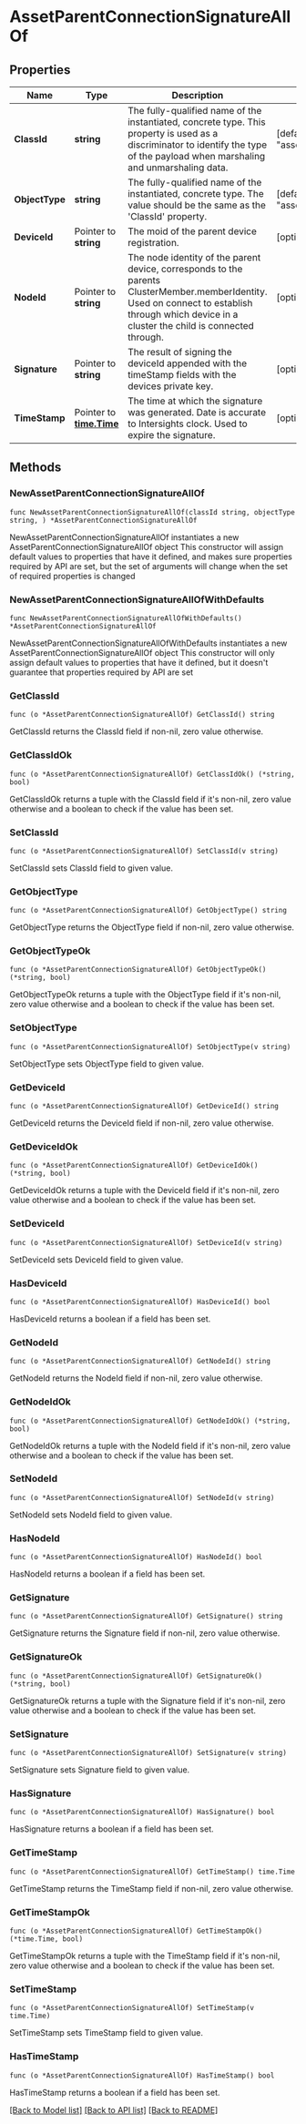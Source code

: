 # AssetParentConnectionSignatureAllOf

## Properties

Name | Type | Description | Notes
------------ | ------------- | ------------- | -------------
**ClassId** | **string** | The fully-qualified name of the instantiated, concrete type. This property is used as a discriminator to identify the type of the payload when marshaling and unmarshaling data. | [default to "asset.ParentConnectionSignature"]
**ObjectType** | **string** | The fully-qualified name of the instantiated, concrete type. The value should be the same as the &#39;ClassId&#39; property. | [default to "asset.ParentConnectionSignature"]
**DeviceId** | Pointer to **string** | The moid of the parent device registration. | [optional] 
**NodeId** | Pointer to **string** | The node identity of the parent device, corresponds to the parents ClusterMember.memberIdentity. Used on connect to establish through which device in a cluster the child is connected through. | [optional] 
**Signature** | Pointer to **string** | The result of signing the deviceId appended with the timeStamp fields with the devices private key. | [optional] 
**TimeStamp** | Pointer to [**time.Time**](time.Time.md) | The time at which the signature was generated. Date is accurate to Intersights clock. Used to expire the signature. | [optional] 

## Methods

### NewAssetParentConnectionSignatureAllOf

`func NewAssetParentConnectionSignatureAllOf(classId string, objectType string, ) *AssetParentConnectionSignatureAllOf`

NewAssetParentConnectionSignatureAllOf instantiates a new AssetParentConnectionSignatureAllOf object
This constructor will assign default values to properties that have it defined,
and makes sure properties required by API are set, but the set of arguments
will change when the set of required properties is changed

### NewAssetParentConnectionSignatureAllOfWithDefaults

`func NewAssetParentConnectionSignatureAllOfWithDefaults() *AssetParentConnectionSignatureAllOf`

NewAssetParentConnectionSignatureAllOfWithDefaults instantiates a new AssetParentConnectionSignatureAllOf object
This constructor will only assign default values to properties that have it defined,
but it doesn't guarantee that properties required by API are set

### GetClassId

`func (o *AssetParentConnectionSignatureAllOf) GetClassId() string`

GetClassId returns the ClassId field if non-nil, zero value otherwise.

### GetClassIdOk

`func (o *AssetParentConnectionSignatureAllOf) GetClassIdOk() (*string, bool)`

GetClassIdOk returns a tuple with the ClassId field if it's non-nil, zero value otherwise
and a boolean to check if the value has been set.

### SetClassId

`func (o *AssetParentConnectionSignatureAllOf) SetClassId(v string)`

SetClassId sets ClassId field to given value.


### GetObjectType

`func (o *AssetParentConnectionSignatureAllOf) GetObjectType() string`

GetObjectType returns the ObjectType field if non-nil, zero value otherwise.

### GetObjectTypeOk

`func (o *AssetParentConnectionSignatureAllOf) GetObjectTypeOk() (*string, bool)`

GetObjectTypeOk returns a tuple with the ObjectType field if it's non-nil, zero value otherwise
and a boolean to check if the value has been set.

### SetObjectType

`func (o *AssetParentConnectionSignatureAllOf) SetObjectType(v string)`

SetObjectType sets ObjectType field to given value.


### GetDeviceId

`func (o *AssetParentConnectionSignatureAllOf) GetDeviceId() string`

GetDeviceId returns the DeviceId field if non-nil, zero value otherwise.

### GetDeviceIdOk

`func (o *AssetParentConnectionSignatureAllOf) GetDeviceIdOk() (*string, bool)`

GetDeviceIdOk returns a tuple with the DeviceId field if it's non-nil, zero value otherwise
and a boolean to check if the value has been set.

### SetDeviceId

`func (o *AssetParentConnectionSignatureAllOf) SetDeviceId(v string)`

SetDeviceId sets DeviceId field to given value.

### HasDeviceId

`func (o *AssetParentConnectionSignatureAllOf) HasDeviceId() bool`

HasDeviceId returns a boolean if a field has been set.

### GetNodeId

`func (o *AssetParentConnectionSignatureAllOf) GetNodeId() string`

GetNodeId returns the NodeId field if non-nil, zero value otherwise.

### GetNodeIdOk

`func (o *AssetParentConnectionSignatureAllOf) GetNodeIdOk() (*string, bool)`

GetNodeIdOk returns a tuple with the NodeId field if it's non-nil, zero value otherwise
and a boolean to check if the value has been set.

### SetNodeId

`func (o *AssetParentConnectionSignatureAllOf) SetNodeId(v string)`

SetNodeId sets NodeId field to given value.

### HasNodeId

`func (o *AssetParentConnectionSignatureAllOf) HasNodeId() bool`

HasNodeId returns a boolean if a field has been set.

### GetSignature

`func (o *AssetParentConnectionSignatureAllOf) GetSignature() string`

GetSignature returns the Signature field if non-nil, zero value otherwise.

### GetSignatureOk

`func (o *AssetParentConnectionSignatureAllOf) GetSignatureOk() (*string, bool)`

GetSignatureOk returns a tuple with the Signature field if it's non-nil, zero value otherwise
and a boolean to check if the value has been set.

### SetSignature

`func (o *AssetParentConnectionSignatureAllOf) SetSignature(v string)`

SetSignature sets Signature field to given value.

### HasSignature

`func (o *AssetParentConnectionSignatureAllOf) HasSignature() bool`

HasSignature returns a boolean if a field has been set.

### GetTimeStamp

`func (o *AssetParentConnectionSignatureAllOf) GetTimeStamp() time.Time`

GetTimeStamp returns the TimeStamp field if non-nil, zero value otherwise.

### GetTimeStampOk

`func (o *AssetParentConnectionSignatureAllOf) GetTimeStampOk() (*time.Time, bool)`

GetTimeStampOk returns a tuple with the TimeStamp field if it's non-nil, zero value otherwise
and a boolean to check if the value has been set.

### SetTimeStamp

`func (o *AssetParentConnectionSignatureAllOf) SetTimeStamp(v time.Time)`

SetTimeStamp sets TimeStamp field to given value.

### HasTimeStamp

`func (o *AssetParentConnectionSignatureAllOf) HasTimeStamp() bool`

HasTimeStamp returns a boolean if a field has been set.


[[Back to Model list]](../README.md#documentation-for-models) [[Back to API list]](../README.md#documentation-for-api-endpoints) [[Back to README]](../README.md)



